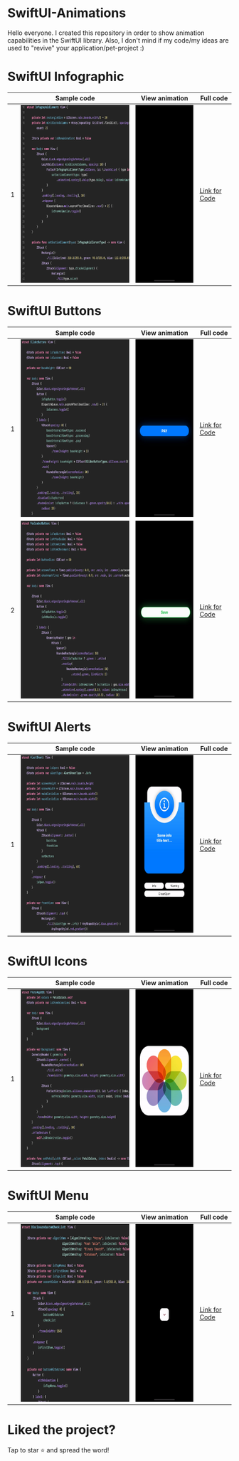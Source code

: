 # SwiftUI-Animations

Hello everyone. I created this repository in order to show animation capabilities in the SwiftUI library. Also, I don't mind if my code/my ideas are used to "revive" your application/pet-project :)

# SwiftUI Infographic
|   | Sample code  | View animation | Full code |
|-- | ------------- | ------------- | --------- |
| 1 | <img src="https://github.com/PollyVern/SwiftUI-Animations/blob/main/InfographicAnimations/InfographicElement/InfographicElementCode.png" height="400" width="400">  |<img src="https://github.com/PollyVern/SwiftUI-Animations/blob/main/InfographicAnimations/InfographicElement/InfographicElement.gif" height="400" width="180">|[Link for Code](https://github.com/PollyVern/SwiftUI-Animations/tree/main/InfographicAnimations/InfographicElement)|

# SwiftUI Buttons

|   | Sample code  | View animation | Full code |
|-- | ------------- | ------------- | --------- |
| 1 | <img src="https://github.com/PollyVern/SwiftUI-Animations/blob/main/ButtonAnimations/SliderButton/SliderButtonSampleCode.png" height="400" width="400">  |<img src="https://github.com/PollyVern/SwiftUI-Animations/blob/main/ButtonAnimations/SliderButton/SliderButton.gif" height="400" width="180">|[Link for Code](https://github.com/PollyVern/SwiftUI-Animations/blob/main/ButtonAnimations/SliderButton/SliderButton.swift)|
| 2 | <img src="https://github.com/PollyVern/SwiftUI-Animations/blob/main/ButtonAnimations/PreloaderButton/PreloaderButtonCode.png" height="400" width="400">  |<img src="https://github.com/PollyVern/SwiftUI-Animations/blob/main/ButtonAnimations/PreloaderButton/PreloaderButton.gif" height="400" width="180">|[Link for Code](https://github.com/PollyVern/SwiftUI-Animations/blob/main/ButtonAnimations/PreloaderButton/PreloaderButton.swift)|


# SwiftUI Alerts
|   | Sample code  | View animation | Full code |
|-- | ------------- | ------------- | --------- |
| 1 | <img src="https://github.com/PollyVern/SwiftUI-Animations/blob/main/AlertAnimations/AlertSheet/AlertSheetCode.png" height="400" width="400">  |<img src="https://github.com/PollyVern/SwiftUI-Animations/blob/main/AlertAnimations/AlertSheet/AlertSheet.gif" height="400" width="180">|[Link for Code](https://github.com/PollyVern/SwiftUI-Animations/blob/main/AlertAnimations/AlertSheet/AlertSheet.swift)|

# SwiftUI Icons

|   | Sample code  | View animation | Full code |
|-- | ------------- | ------------- | --------- |
| 1 | <img src="https://github.com/PollyVern/SwiftUI-Animations/blob/main/IconsAnimations/PhotoAppIOS/PhotoAppIOSCode.png" height="400" width="400">  |<img src="https://github.com/PollyVern/SwiftUI-Animations/blob/main/IconsAnimations/PhotoAppIOS/PhotoAppIOS.gif" height="400" width="180">|[Link for Code](https://github.com/PollyVern/SwiftUI-Animations/blob/main/IconsAnimations/PhotoAppIOS/PhotoAppIOS.swift)|

# SwiftUI Menu
|   | Sample code  | View animation | Full code |
|-- | ------------- | ------------- | --------- |
| 1 | <img src="https://github.com/PollyVern/SwiftUI-Animations/blob/main/MenuAnimations/DisclosureCustomCheckList/DisclosureCustomCheckListCode.png" height="400" width="400">  |<img src="https://github.com/PollyVern/SwiftUI-Animations/blob/main/MenuAnimations/DisclosureCustomCheckList/DisclosureCustomCheckList.gif" height="400" width="180">|[Link for Code](https://github.com/PollyVern/SwiftUI-Animations/blob/main/MenuAnimations/DisclosureCustomCheckList/DisclosureCustomCheckList.swift)|

# Liked the project?
Tap to star ⭐️ and spread the word!
